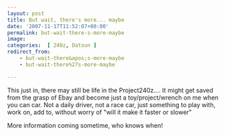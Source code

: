 ```yaml
---
layout: post
title: But wait, there's more... maybe
date: '2007-11-17T11:52:07+00:00'
permalink: but-wait-there-s-more-maybe
image: 
categories:  [ 240z, Datsun ]
redirect_from:
    - but-wait-there&apos;s-more-maybe
    - but-wait-there%27s-more-maybe

---
```

This just in, there may still be life in the Project240z.... It might get saved from the grasp of Ebay and become just a toy/project/wrench on me when you can car. Not a daily driver, not a race car, just something to play with, work on, add to, without worry of "will it make it faster or slower"

More information coming sometime, who knows when!
